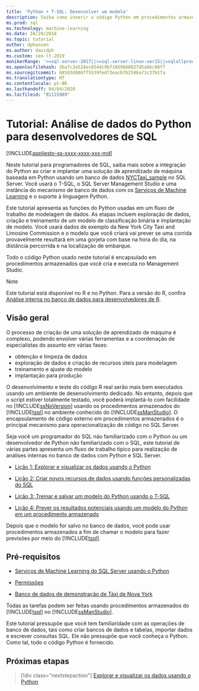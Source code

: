 ```yaml
---
title: 'Python + T-SQL: Desenvolver um modelo'
description: Saiba como inserir o código Python em procedimentos armazenados do SQL Server e em funções do T-SQL.
ms.prod: sql
ms.technology: machine-learning
ms.date: 10/29/2018
ms.topic: tutorial
author: dphansen
ms.author: davidph
ms.custom: seo-lt-2019
monikerRange: '>=sql-server-2017||>=sql-server-linux-ver15||=sqlallproducts-allversions'
ms.openlocfilehash: 3bafc3a524ec854dc9bf1669660827d5a6bc80f7
ms.sourcegitcommit: 68583d986ff5539fed73eacb7b2586a71c37b1fa
ms.translationtype: HT
ms.contentlocale: pt-BR
ms.lasthandoff: 04/04/2020
ms.locfileid: "81115989"
---
```

# <a name="tutorial-python-data-analytics-for-sql-developers"></a>Tutorial: Análise de dados do Python para desenvolvedores de SQL
[!INCLUDE[appliesto-ss-xxxx-xxxx-xxx-md](../../includes/appliesto-ss-xxxx-xxxx-xxx-md.md)]

Neste tutorial para programadores de SQL, saiba mais sobre a integração do Python ao criar e implantar uma solução de aprendizado de máquina baseada em Python usando um banco de dados [NYCTaxi_sample](demo-data-nyctaxi-in-sql.md) no SQL Server. Você usará o T-SQL, o SQL Server Management Studio e uma instância do mecanismo de banco de dados com os [Serviços de Machine Learning](../install/sql-machine-learning-services-windows-install.md) e o suporte à linguagem Python.

Este tutorial apresenta as funções do Python usadas em um fluxo de trabalho de modelagem de dados. As etapas incluem exploração de dados, criação e treinamento de um modelo de classificação binária e implantação de modelo. Você usará dados de exemplo da New York City Taxi and Limosine Commission e o modelo que você criará vai prever se uma corrida provavelmente resultará em uma gorjeta com base na hora do dia, na distância percorrida e na localização de embarque. 

Todo o código Python usado neste tutorial é encapsulado em procedimentos armazenados que você cria e executa no Management Studio.

> [!NOTE]
> Este tutorial está disponível no R e no Python. Para a versão do R, confira [Análise interna no banco de dados para desenvolvedores de R](sqldev-in-database-r-for-sql-developers.md).

## <a name="overview"></a>Visão geral

O processo de criação de uma solução de aprendizado de máquina é complexo, podendo envolver várias ferramentas e a coordenação de especialistas do assunto em várias fases:

+ obtenção e limpeza de dados
+ exploração de dados e criação de recursos úteis para modelagem
+ treinamento e ajuste do modelo
+ implantação para produção

O desenvolvimento e teste do código R real serão mais bem executados usando um ambiente de desenvolvimento dedicado. No entanto, depois que o script estiver totalmente testado, você poderá implantá-lo com facilidade no [!INCLUDE[ssNoVersion](../../includes/ssnoversion-md.md)] usando os procedimentos armazenados do [!INCLUDE[tsql](../../includes/tsql-md.md)] no ambiente conhecido do [!INCLUDE[ssManStudio](../../includes/ssmanstudio-md.md)]. O encapsulamento de código externo em procedimentos armazenados é o principal mecanismo para operacionalização de código no SQL Server.

Seja você um programador do SQL não familiarizado com o Python ou um desenvolvedor de Python não familiarizado com o SQL, este tutorial de várias partes apresenta um fluxo de trabalho típico para realização de análises internas no banco de dados com Python e SQL Server. 

+ [Lição 1: Explorar e visualizar os dados usando o Python](sqldev-py3-explore-and-visualize-the-data.md)

+ [Lição 2: Criar novos recursos de dados usando funções personalizadas do SQL](sqldev-py4-create-data-features-using-t-sql.md)

+ [Lição 3: Treinar e salvar um modelo do Python usando o T-SQL](sqldev-py5-train-and-save-a-model-using-t-sql.md)

+ [Lição 4: Prever os resultados potenciais usando um modelo do Python em um procedimento armazenado](sqldev-py6-operationalize-the-model.md)

Depois que o modelo for salvo no banco de dados, você pode usar procedimentos armazenados a fim de chamar o modelo para fazer previsões por meio do [!INCLUDE[tsql](../../includes/tsql-md.md)].

## <a name="prerequisites"></a>Pré-requisitos

+ [Serviços de Machine Learning do SQL Server usando o Python](../install/sql-machine-learning-services-windows-install.md#verify-installation)

+ [Permissões](../security/user-permission.md)

+ [Banco de dados de demonstração de Táxi de Nova York](demo-data-nyctaxi-in-sql.md)

Todas as tarefas podem ser feitas usando procedimentos armazenados do [!INCLUDE[tsql](../../includes/tsql-md.md)] no [!INCLUDE[ssManStudio](../../includes/ssmanstudio-md.md)].

Este tutorial pressupõe que você tem familiaridade com as operações de banco de dados, tais como criar bancos de dados e tabelas, importar dados e escrever consultas SQL. Ele não pressupõe que você conheça o Python. Como tal, todo o código Python é fornecido. 

## <a name="next-steps"></a>Próximas etapas

> [!div class="nextstepaction"]
> [Explorar e visualizar os dados usando o Python](sqldev-py3-explore-and-visualize-the-data.md)
